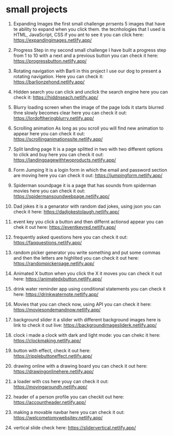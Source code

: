 # small projects

1. Expanding Images
the first small challenge prrsents 5 images that have te ability to expand when you click them.
the tecnhologies that I used is HTML, JavaScript, CSS
if you ant to see it you can click here: https://expandingimages.netlify.app/

2. Progress Step
in my second small challenge I have built a progress step from 1 to 10 with a next and a previous button
you can check it here: https://progressbutton.netlify.app/

3. Rotating navigation with Barli
in this project I use our dog to present a rotating navigation.
Here you can check it: https://barlionzehond.netlify.app/

4. Hidden search
you can click and unclick the search engine
here you can check it: https://hiddnseach.netlify.app/

5. Blurry loading screen
when the image of the page lods it starts blurred thne slowly becomes clear
here you can check it out: https://lordoftheringblurry.netlify.app/

6. Scrolling animation
As long as you scroll you will find new animation to appear
here you can check it out: https://scrollinganimationssite.netlify.app/

7. Split landing page
It is a page splitted in two with two different options to click and buy
here you can check it out: https://landingpagewithtwoproducts.netlify.app/

8. Form Jumping
It is a login form in which the email and password section are moving
here you can check it out: https://jumpingform.netlify.app/

9. Spiderman soundpage
it is a page that has sounds from spiderman movies
here you can check it out: https://spidermansoundwebpage.netlify.app/

10. Dad jokes
it is a genarator with random dad jokes, using json
you can check it here: https://dadjokestolaugh.netlify.app/

11. event key
you click a button and then differnt actionsd appear
you can chek it out here: https://eventkeyred.netlify.app/

12. frequently asked questions
here you can check it out: https://faqquestions.netlify.app/

13. random picker generator
you write something and put some commas and then the letters are highlited
you can check it out here:
https://randompickerpage.netlify.app/

14. Animated X button
when you click the X it moves
you can check it out here: https://animatedxbutton.netlify.app/

15. drink water reminder app using conditional statements
you can check it here: https://drinkwaternote.netlify.app/

16. Movies that you can check now, using API
you can check it here: https://moviesondemandnow.netlify.app/

17. background slider
it a slider with different background images
here is link to check it out live: https://backgroundimagesliderk.netlify.app/

18. clock
i made a clock with dark and light mode: you can chekc it here: https://clockmaking.netlify.app/

19. button with effect, check it out here: https://ripplebuttoneffect.netlify.app/

20. drawing online with a drawing board
you can check it out here: https://drawingonlinehere.netlify.app/

21. a loader with css
here youy can check it out: https://movingaroundh.netlify.app/

22. header of a person profile
you can checkit out here: https://accountheader.netlify.app/

23. making a movable navbar
here you can check it out: https://welcometomywebsitev.netlify.app/

24. vertical slide
check here: https://slidervertical.netlify.app/
